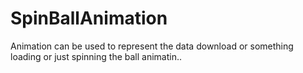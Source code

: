 # SpinBallAnimation
Animation can be used to represent the data download or something loading or just spinning the ball animatin..
